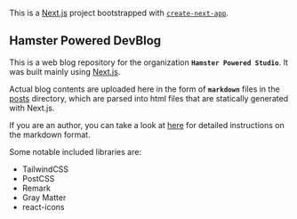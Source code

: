 This is a [Next.js](https://nextjs.org/) project bootstrapped with [`create-next-app`](https://github.com/vercel/next.js/tree/canary/packages/create-next-app).

## Hamster Powered DevBlog

This is a web blog repository for the organization **`Hamster Powered Studio`**.
It was built mainly using [Next.js](https://nextjs.org/).

Actual blog contents are uploaded here in the form of **`markdown`** files in the [posts](/posts) directory, which are parsed into html files that are statically generated with Next.js.

If you are an author, you can take a look at [here](/posts/README.md) for detailed instructions on the markdown format.

Some notable included libraries are:
- TailwindCSS
- PostCSS
- Remark
- Gray Matter
- react-icons